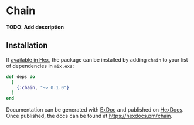 # Chain

**TODO: Add description**

## Installation

If [available in Hex](https://hex.pm/docs/publish), the package can be installed
by adding `chain` to your list of dependencies in `mix.exs`:

```elixir
def deps do
  [
    {:chain, "~> 0.1.0"}
  ]
end
```

Documentation can be generated with [ExDoc](https://github.com/elixir-lang/ex_doc)
and published on [HexDocs](https://hexdocs.pm). Once published, the docs can
be found at <https://hexdocs.pm/chain>.

